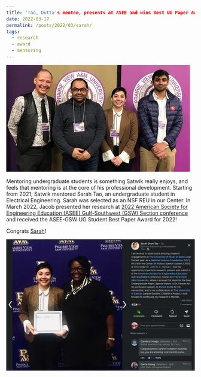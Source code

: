 ```yaml
---
title: 'Tao, Dutta's mentee, presents at ASEE and wins Best UG Paper Award'
date: 2022-03-17
permalink: /posts/2022/03/sarah/
tags:
  - research
  - award
  - mentoring
---
```


<img src='/images/2022-03-17-sarah-asee.jpeg'>

Mentoring undergraduate students is something Satwik really enjoys, and feels that mentoring is at the core of his professional development. Starting from 2021, Satwik mentored Sarah Tao, an undergraduate student in Electrical Engineering. Sarah was selected as an NSF REU in our Center. In March 2022, Jacob presented her research at [2022 American Society for Engineering Education (ASEE) Gulf-Southwest (GSW) Section conference](https://www.pvamu.edu/engineering/2022-asee-gsw-conference/) and received the ASEE-GSW UG Student Best Paper Award for 2022! 

Congrats [Sarah](https://www.linkedin.com/in/sarah-tao/)!

<img src='/images/2022-03-17-sarah-asee-2.png'>
